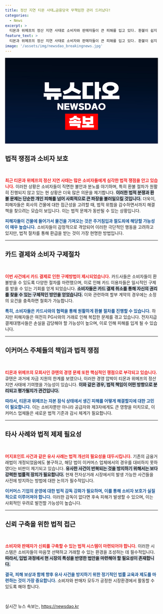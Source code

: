 ```yaml
---
title: 정산 지연 티몬 사태…금융당국 무책임한 관리 드러났다!
categories:
  - News
excerpt: >
  티몬과 위메프의 정산 지연 사태로 소비자와 판매자들이 큰 피해를 입고 있다. 환불이 쉽지 않은 상황에서 카드 결제가 구제의 길로 보이지만, 대규모 손실에 대한 우려가 커지고 있다. 법과 제도의 허점이 여전히 문제로 지적되며, 영세 사업자의 도산 가능성도 배제할 수 없다.
feature_text: >
  티몬과 위메프의 정산 지연 사태로 소비자와 판매자들이 큰 피해를 입고 있다. 환불이 쉽지 않은 상황에서 카드 결제가 구제의 길로 보이지만, 대규모 손실에 대한 우려가 커지고 있다. 법과 제도의 허점이 여전히 문제로 지적되며, 영세 사업자의 도산 가능성도 배제할 수 없다.
image: '/assets/img/newsdao_breakingnews.jpg'
---
```


<p><img src="/assets/img/newsdao_breakingnews.jpg" alt="ontimetimes 속보" /></p>

<h2 data-ke-size="size26">법적 쟁점과 소비자 보호</h2>

<p data-ke-size="size16">&nbsp;</p>

<p><b><span style="color: #ee2323;">최근 티몬과 위메프의 정산 지연 사태는 많은 소비자들에게 심각한 법적 쟁점을 안고 있습니다.</span></b> 이러한 상황은 소비자들이 직면한 불안과 분노를 야기하며, 특히 환불 절차가 원활히 진행되지 않고 있는 현 상황은 더욱 많은 의문을 제기합니다. <b><span style="background-color: #21538527;">이러한 법적 분쟁과 환불 문제는 단순한 개인 피해를 넘어 사회적으로 큰 파장을 불러일으킬 것입니다.</span></b> 더욱이, 피해자들은 회사의 건물에 대한 접근성을 고려할 때, 법적 위험을 감수하면서까지 해결책을 찾으려는 모습이 보입니다. 이는 법적 문제가 동반될 수 있는 상황입니다.</p>

<p><b><span style="color: #1a5490;">피해자들이 건물에 들어가서 물건을 가져오는 것은 주거침입과 절도죄에 해당할 가능성이 매우 높습니다.</span></b> 소비자들이 감정적으로 격앙되어 이러한 극단적인 행동을 고려하고 있지만, 법적 절차를 통해 환급을 받는 것이 가장 현명한 방법입니다. </p>

<hr />

<h2 data-ke-size="size26">카드 결제와 소비자 구제절차</h2>

<p data-ke-size="size16">&nbsp;</p>

<p><b><span style="color: #ee2323;">이번 사건에서 카드 결제로 인한 구제방법이 제시되었습니다.</span></b> 카드사들은 소비자들이 환불받을 수 있도록 다양한 절차를 마련했으며, 이로 인해 카드 이용자들은 일시적인 구제를 받을 수 있는 기회를 얻게 되었습니다. <b><span style="background-color: #21538527;">소비자들은 카드 결제 취소를 통해 자신의 권리를 찾을 수 있는 구체적인 방안을 얻었습니다.</span></b> 이와 관련하여 할부 계약의 경우에는 소정의 요건을 충족하면 철회가 가능합니다.</p>

<p><b><span style="color: #1a5490;">특히, 소비자들은 카드사와의 협력을 통해 원활하게 환불 절차를 진행할 수 있습니다.</span></b> 하지만 피해자들은 여전히 PG사와의 거래로 인해 복잡한 문제를 겪고 있습니다. 전자지급결제대행사들은 손실을 감당해야 할 가능성이 높으며, 이로 인해 피해를 입게 될 수 있습니다. </p>

<hr />

<h2 data-ke-size="size26">이커머스 주체들의 책임과 법적 쟁점</h2>

<p data-ke-size="size16">&nbsp;</p>

<p><b><span style="color: #ee2323;">티몬과 위메프의 모회사인 큐텐의 경영 문제 또한 핵심적인 쟁점으로 부각되고 있습니다.</span></b> 큐텐은 과거에 자금 지원의 한계를 보였으나, 이러한 경영 압박이 티몬과 위메프의 정산 지연 사태에 기여했을 가능성이 있습니다. <b><span style="background-color: #21538527;">이와 같은 경우, 법적 책임이 어떤 방향으로 분리되고 평가될지가 관건입니다.</span></b></p>

<p><b><span style="color: #1a5490;">따라서, 티몬과 위메프는 자본 잠식 상태에서 생긴 피해를 어떻게 해결할지에 대한 고민이 필요합니다.</span></b> 이는 소비자뿐만 아니라 공급자와 제3자에게도 큰 영향을 미치므로, 이커머스 업체들은 새로운 법적 기준과 감시 체계가 필요합니다.</p>

<hr />

<h2 data-ke-size="size26">타사 사례와 법적 제제 필요성</h2>

<p data-ke-size="size16">&nbsp;</p>

<p><b><span style="color: #ee2323;">머지포인트 사건과 같은 유사 사례는 법적 개선의 필요성을 대두시킵니다.</span></b> 기존의 금융거래법이 개정되었음에도 불구하고, 해당 법이 이커머스 업체에서의 경우를 대비하지 못하였다는 비판이 제기되고 있습니다. <b><span style="background-color: #21538527;">유사한 사건이 반복되는 것을 방지하기 위해서는 보다 강력한 법률적 장치가 필요합니다.</span></b> 현재 전자상거래 시장에서의 발생 가능한 사건들을 사전에 방지하는 방법에 대한 논의가 필수적입니다.</p>

<p><b><span style="color: #1a5490;">이커머스 기업의 운영에 대한 법적 감독 강화가 필요하며, 이를 통해 소비자 보호가 실질적으로 이루어져야 합니다.</span></b> 이러한 감독이 없다면 후속 피해가 발생할 수 있으며, 이는 사회적인 우려로 발전할 가능성이 높습니다.</p>

<hr />

<h2 data-ke-size="size26">신뢰 구축을 위한 법적 접근</h2>

<p data-ke-size="size16">&nbsp;</p>

<p><b><span style="color: #ee2323;">소비자와 판매자가 신뢰를 구축할 수 있는 법적 시스템이 마련되어야 합니다.</span></b> 이러한 시스템은 소비자들이 마음껏 선택하고 거래할 수 있는 환경을 조성하는 데 필수적입니다. <b><span style="background-color: #21538527;">따라서, 입법 과정에서 현 시장의 특성을 반영한 법안을 마련해야 할 필요성이 존재합니다.</span></b></p>

<p><b><span style="color: #1a5490;">결국, 피해 보상과 함께 향후 유사 사건을 방지하기 위한 정기적인 법률 교육과 제도를 마련하는 것이 가장 중요합니다.</span></b> 소비자와 판매자 모두가 공정한 시장환경에서 활동할 수 있도록 해야 합니다.</p>

<p data-ke-size="size16">&nbsp;</p>
실시간 뉴스 속보는, <a href="https://newsdao.kr" rel="dofollow">https://newsdao.kr</a>


